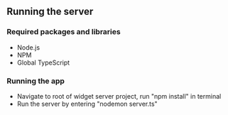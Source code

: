 ## Running the server

### Required packages and libraries
 * Node.js 
 * NPM 
 * Global TypeScript

### Running the app 
 * Navigate to root of widget server project, run "npm install" in terminal
 * Run the server by entering "nodemon server.ts"
